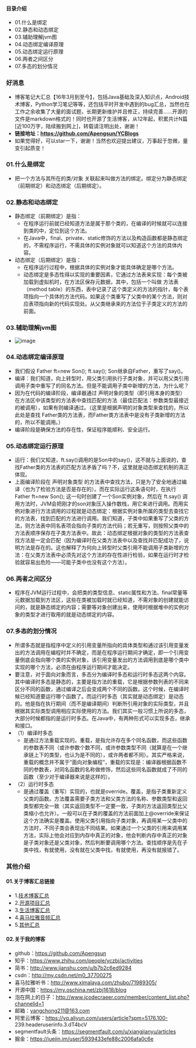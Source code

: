 #### 目录介绍
- 01.什么是绑定
- 02.静态和动态绑定
- 03.辅助理解jvm图
- 04.动态绑定编译原理
- 05.动态绑定运行原理
- 06.两者之间区分
- 07.多态的划分情况


### 好消息
- 博客笔记大汇总【16年3月到至今】，包括Java基础及深入知识点，Android技术博客，Python学习笔记等等，还包括平时开发中遇到的bug汇总，当然也在工作之余收集了大量的面试题，长期更新维护并且修正，持续完善……开源的文件是markdown格式的！同时也开源了生活博客，从12年起，积累共计N篇[近100万字，陆续搬到网上]，转载请注明出处，谢谢！
- **链接地址：https://github.com/Apengsun/YCBlogs**
- 如果觉得好，可以star一下，谢谢！当然也欢迎提出建议，万事起于忽微，量变引起质变！




### 01.什么是绑定
- 把一个方法与其所在的类/对象 关联起来叫做方法的绑定。绑定分为静态绑定（前期绑定）和动态绑定（后期绑定）。



### 02.静态和动态绑定
- 静态绑定（前期绑定）是指：
    - 在程序运行前就已经知道方法是属于那个类的，在编译的时候就可以连接到类的中，定位到这个方法。
    - 在Java中，final、private、static修饰的方法以及构造函数都是静态绑定的，不需程序运行，不需具体的实例对象就可以知道这个方法的具体内容。
- 动态绑定（后期绑定）是指：
    - 在程序运行过程中，根据具体的实例对象才能具体确定是哪个方法。
    - 动态绑定是多态性得以实现的重要因素，它通过方法表来实现：每个类被加载到虚拟机时，在方法区保存元数据，其中，包括一个叫做 方法表（method table）的东西，表中记录了这个类定义的方法的指针，每个表项指向一个具体的方法代码。如果这个类重写了父类中的某个方法，则对应表项指向新的代码实现处。从父类继承来的方法位于子类定义的方法的前面。



### 03.辅助理解jvm图
- ![image](https://upload-images.jianshu.io/upload_images/4432347-b99dcdfae5b31b5d.png?imageMogr2/auto-orient/strip%7CimageView2/2/w/1240)


### 04.动态绑定编译原理
- 我们假设 Father ft=new Son();  ft.say();  Son继承自Father，重写了say()。
- 编译：我们知道，向上转型时，用父类引用执行子类对象，并可以用父类引用调用子类中重写了的同名方法。但是不能调用子类中新增的方法，为什么呢？
- 因为在代码的编译阶段，编译器通过 声明对象的类型（即引用本身的类型） 在方法区中该类型的方法表中查找匹配的方法（最佳匹配法：参数类型最接近的被调用），如果有则编译通过。（这里是根据声明的对象类型来查找的，所以此处是查找 Father类的方法表，而Father类方法表中是没有子类新增的方法的，所以不能调用。）
- 编译阶段是确保方法的存在性，保证程序能顺利、安全运行。


### 05.动态绑定运行原理
- 运行：我们又知道，ft.say()调用的是Son中的say()，这不就与上面说的，查找Father类的方法表的匹配方法矛盾了吗？不，这里就是动态绑定机制的真正体现。
- 上面编译阶段在 声明对象类型 的方法表中查找方法，只是为了安全地通过编译（也为了检验方法是否是存在的）。而在实际运行这条语句时，在执行 Father ft=new Son(); 这一句时创建了一个Son实例对象，然后在 ft.say() 调用方法时，JVM会把刚才的son对象压入操作数栈，用它来进行调用。而用实例对象进行方法调用的过程就是动态绑定：根据实例对象所属的类型去查找它的方法表，找到匹配的方法进行调用。我们知道，子类中如果重写了父类的方法，则方法表中同名表项会指向子类的方法代码；若无重写，则按照父类中的方法表顺序保存在子类方法表中。故此：动态绑定根据对象的类型的方法表查找方法是一定会匹配（因为编译时在父类方法表中以及查找并匹配成功了，说明方法是存在的。这也解释了为何向上转型时父类引用不能调用子类新增的方法：在父类方法表中必须先对这个方法的存在性进行检验，如果在运行时才检验就容易出危险——可能子类中也没有这个方法）。



### 06.两者之间区分
- 程序在JVM运行过程中，会把类的类型信息、static属性和方法、final常量等元数据加载到方法区，这些在类被加载时就已经知道，不需对象的创建就能访问的，就是静态绑定的内容；需要等对象创建出来，使用时根据堆中的实例对象的类型才进行取用的就是动态绑定的内容。



### 07.多态的划分情况
- 所谓多态就是指程序中定义的引用变量所指向的具体类型和通过该引用变量发出的方法调用在编程时并不确定，而是在程序运行期间才确定，即一个引用变量倒底会指向哪个类的实例对象，该引用变量发出的方法调用到底是哪个类中实现的哪个方法，必须在由程序运行期间才能决定。
- 要注意，对于面向对象而言，多态分为编译时多态和运行时多态这两个内容。其中编译时多态是静态的，主要是指方法的重载，它是根据参数列表的不同来区分不同的函数，通过编译之后会变成两个不同的函数。这个时候，在编译时候已经知道要运行哪个函数了。而运行时多态（其实就是动态绑定）是动态的。他是指在执行期间（而不是编译期间）判断所引用对象的实际类型，并且根据其实际类型调用相应实际使用的方法。我们其实一般习惯上所说的多态，大部分时候都指的是运行时多态。在Java中，有两种形式可以实现多态，继承和接口。
- （1）编译时多态
    - 是通过方法重载实现的。重载，是指允许存在多个同名函数，而这些函数的参数表不同（或许参数个数不同，或许参数类型不同（就算是在一个继承链上下的类型，也认为是不同的），或许两者都不同）。其实严格来说，重载的概念并不属于“面向对象编程”，重载的实现是：编译器根据函数不同的参数表，对同名函数的名称做修饰，然后这些同名函数就成了不同的函数（至少对于编译器来说是这样的）。
- （2）运行时多态
    - 是通过覆盖（重写）实现的，也就是override。覆盖，是指子类重新定义父类的函数。方法覆盖需要子类方法和父类方法的名称、参数类型和返回类型都完全一致（其实返回类型不一定要一致，子类的方法返回类型比父类缩小也允许）。一般可以在子类的覆盖的方法前面加上@override来保证这个方法确实是覆盖。使用父类引用指向子类对象，再调用某一父类中的方法时，不同子类会表现出不同结果。如果通过一个父类的引用来调用某方法，实际上他会对应到内存中真正的对象，他会判断内存中真正的对象是子类对象还是父类对象，然后判断要调用哪个方法。查找顺序是先在子类中找，有就使用，没有就在父类中找，有就使用，再没有就报错了。



### 其他介绍
#### 01.关于博客汇总链接
- 1.[技术博客汇总](https://www.jianshu.com/p/614cb839182c)
- 2.[开源项目汇总](https://blog.csdn.net/m0_37700275/article/details/80863574)
- 3.[生活博客汇总](https://blog.csdn.net/m0_37700275/article/details/79832978)
- 4.[喜马拉雅音频汇总](https://www.jianshu.com/p/f665de16d1eb)
- 5.[其他汇总](https://www.jianshu.com/p/53017c3fc75d)



#### 02.关于我的博客
- github：https://github.com/Apengsun
- 知乎：https://www.zhihu.com/people/yczbj/activities
- 简书：http://www.jianshu.com/u/b7b2c6ed9284
- csdn：http://my.csdn.net/m0_37700275
- 喜马拉雅听书：http://www.ximalaya.com/zhubo/71989305/
- 开源中国：https://my.oschina.net/zbj1618/blog
- 泡在网上的日子：http://www.jcodecraeer.com/member/content_list.php?channelid=1
- 邮箱：yangchong211@163.com
- 阿里云博客：https://yq.aliyun.com/users/article?spm=5176.100- 239.headeruserinfo.3.dT4bcV
- segmentfault头条：https://segmentfault.com/u/xiangjianyu/articles
- 掘金：https://juejin.im/user/5939433efe88c2006afa0c6e





